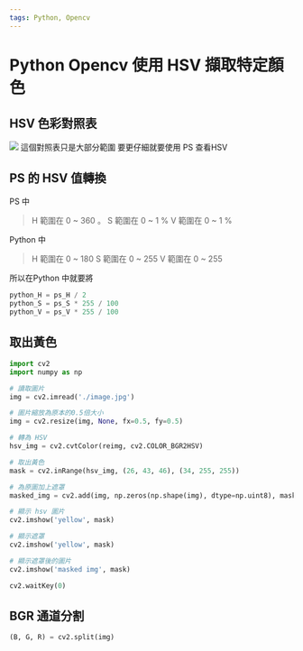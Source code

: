 ```yaml
---
tags: Python, Opencv
---
```

# Python Opencv 使用 HSV 擷取特定顏色

## HSV 色彩對照表
![](https://i.imgur.com/JZ5CNSm.png)
這個對照表只是大部分範圍
要更仔細就要使用 PS 查看HSV

## PS 的 HSV 值轉換
PS 中
> H 範圍在 0 ~ 360 。
> S 範圍在 0 ~ 1 %
> V 範圍在 0 ~ 1 %

Python 中
> H 範圍在 0 ~ 180
> S 範圍在 0 ~ 255
> V 範圍在 0 ~ 255

所以在Python 中就要將
```python
python_H = ps_H / 2
python_S = ps_S * 255 / 100
python_V = ps_V * 255 / 100
```

## 取出黃色
```python
import cv2
import numpy as np

# 讀取圖片
img = cv2.imread('./image.jpg')

# 圖片縮放為原本的0.5倍大小
img = cv2.resize(img, None, fx=0.5, fy=0.5)

# 轉為 HSV
hsv_img = cv2.cvtColor(reimg, cv2.COLOR_BGR2HSV)

# 取出黃色
mask = cv2.inRange(hsv_img, (26, 43, 46), (34, 255, 255))

# 為原圖加上遮罩
masked_img = cv2.add(img, np.zeros(np.shape(img), dtype=np.uint8), mask=mask)

# 顯示 hsv 圖片
cv2.imshow('yellow', mask)

# 顯示遮罩
cv2.imshow('yellow', mask)

# 顯示遮罩後的圖片
cv2.imshow('masked img', mask)

cv2.waitKey(0)
```

## BGR 通道分割
```python
(B, G, R) = cv2.split(img)
```